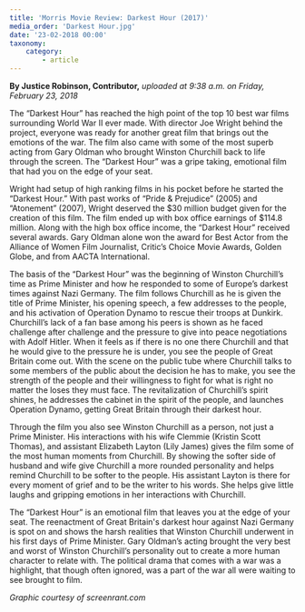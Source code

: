 ```yaml
---
title: 'Morris Movie Review: Darkest Hour (2017)'
media_order: 'Darkest Hour.jpg'
date: '23-02-2018 00:00'
taxonomy:
    category:
        - article
---
```


**By Justice Robinson, Contributor,** _uploaded at 9:38 a.m. on Friday, February 23, 2018_

The “Darkest Hour” has reached the high point of the top 10 best war films surrounding World War II ever made. With director Joe Wright behind the project, everyone was ready for another great film that brings out the emotions of the war. The film also came with some of the most superb acting from Gary Oldman who brought Winston Churchill back to life through the screen. The “Darkest Hour” was a gripe taking, emotional film that had you on the edge of your seat.

Wright had setup of high ranking films in his pocket before he started the “Darkest Hour.” With past works of “Pride & Prejudice” (2005) and “Atonement” (2007), Wright deserved the $30 million budget given for the creation of this film. The film ended up with box office earnings of $114.8 million. Along with the high box office income, the “Darkest Hour” received several awards. Gary Oldman alone won the award for Best Actor from the Alliance of Women Film Journalist, Critic’s Choice Movie Awards, Golden Globe, and from AACTA International.

The basis of the “Darkest Hour” was the beginning of Winston Churchill’s time as Prime Minister and how he responded to some of Europe’s darkest times against Nazi Germany. The film follows Churchill as he is given the title of Prime Minister, his opening speech, a few addresses to the people, and his activation of Operation Dynamo to rescue their troops at Dunkirk. Churchill’s lack of a fan base among his peers is shown as he faced challenge after challenge and the pressure to give into peace negotiations with Adolf Hitler. When it feels as if there is no one there Churchill and that he would give to the pressure he is under, you see the people of Great Britain come out. With the scene on the public tube where Churchill talks to some members of the public about the decision he has to make, you see the strength of the people and their willingness to fight for what is right no matter the loses they must face. The revitalization of Churchill’s spirit shines, he addresses the cabinet in the spirit of the people, and launches Operation Dynamo, getting Great Britain through their darkest hour.

Through the film you also see Winston Churchill as a person, not just a Prime Minister. His interactions with his wife Clemmie (Kristin Scott Thomas), and assistant Elizabeth Layton (Lily James) gives the film some of the most human moments from Churchill. By showing the softer side of husband and wife give Churchill a more rounded personality and helps remind Churchill to be softer to the people. His assistant Layton is there for every moment of grief and to be the writer to his words. She helps give little laughs and gripping emotions in her interactions with Churchill.

The “Darkest Hour” is an emotional film that leaves you at the edge of your seat. The reenactment of Great Britain's darkest hour against Nazi Germany is spot on and shows the harsh realities that Winston Churchill underwent in his first days of Prime Minister. Gary Oldman’s acting brought the very best and worst of Winston Churchill’s personality out to create a more human character to relate with. The political drama that comes with a war was a highlight, that though often ignored, was a part of the war all were waiting to see brought to film.

_Graphic courtesy of screenrant.com_
